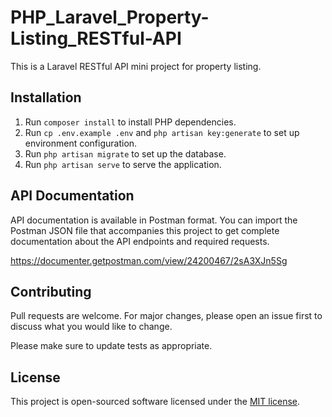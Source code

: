 # PHP_Laravel_Property-Listing_RESTful-API

This is a Laravel RESTful API mini project for property listing.

## Installation

1. Run `composer install` to install PHP dependencies.
2. Run `cp .env.example .env` and `php artisan key:generate` to set up environment configuration.
3. Run `php artisan migrate` to set up the database.
4. Run `php artisan serve` to serve the application.

## API Documentation

API documentation is available in Postman format. You can import the Postman JSON file that accompanies this project to get complete documentation about the API endpoints and required requests.

https://documenter.getpostman.com/view/24200467/2sA3XJn5Sg

## Contributing

Pull requests are welcome. For major changes, please open an issue first
to discuss what you would like to change.

Please make sure to update tests as appropriate.

## License

This project is open-sourced software licensed under the [MIT license](https://opensource.org/licenses/MIT).
